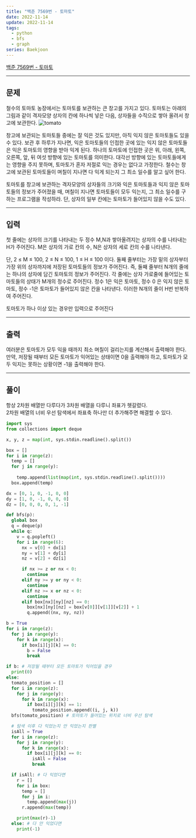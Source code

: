 ```yaml
---
title: "백준 7569번 - 토마토"
date: 2022-11-14
update: 2022-11-14
tags:
  - python
  - bfs
  - graph
series: Baekjoon
---
```


[백준 7569번 - 토마토](https://www.acmicpc.net/problem/7569)

---
## 문제
철수의 토마토 농장에서는 토마토를 보관하는 큰 창고를 가지고 있다. 토마토는 아래의 그림과 같이 격자모양 상자의 칸에 하나씩 넣은 다음, 상자들을 수직으로 쌓아 올려서 창고에 보관한다.
![tomato](https://upload.acmicpc.net/c3f3343d-c291-40a9-9fe3-59f792a8cae9/-/preview/)  

창고에 보관되는 토마토들 중에는 잘 익은 것도 있지만, 아직 익지 않은 토마토들도 있을 수 있다. 보관 후 하루가 지나면, 익은 토마토들의 인접한 곳에 있는 익지 않은 토마토들은 익은 토마토의 영향을 받아 익게 된다. 하나의 토마토에 인접한 곳은 위, 아래, 왼쪽, 오른쪽, 앞, 뒤 여섯 방향에 있는 토마토를 의미한다. 대각선 방향에 있는 토마토들에게는 영향을 주지 못하며, 토마토가 혼자 저절로 익는 경우는 없다고 가정한다. 철수는 창고에 보관된 토마토들이 며칠이 지나면 다 익게 되는지 그 최소 일수를 알고 싶어 한다.

토마토를 창고에 보관하는 격자모양의 상자들의 크기와 익은 토마토들과 익지 않은 토마토들의 정보가 주어졌을 때, 며칠이 지나면 토마토들이 모두 익는지, 그 최소 일수를 구하는 프로그램을 작성하라. 단, 상자의 일부 칸에는 토마토가 들어있지 않을 수도 있다.

---
## 입력
첫 줄에는 상자의 크기를 나타내는 두 정수 M,N과 쌓아올려지는 상자의 수를 나타내는 H가 주어진다. M은 상자의 가로 칸의 수, N은 상자의 세로 칸의 수를 나타낸다. 
  
단, 2 ≤ M ≤ 100, 2 ≤ N ≤ 100, 1 ≤ H ≤ 100 이다. 둘째 줄부터는 가장 밑의 상자부터 가장 위의 상자까지에 저장된 토마토들의 정보가 주어진다. 즉, 둘째 줄부터 N개의 줄에는 하나의 상자에 담긴 토마토의 정보가 주어진다. 각 줄에는 상자 가로줄에 들어있는 토마토들의 상태가 M개의 정수로 주어진다. 정수 1은 익은 토마토, 정수 0 은 익지 않은 토마토, 정수 -1은 토마토가 들어있지 않은 칸을 나타낸다. 이러한 N개의 줄이 H번 반복하여 주어진다.

토마토가 하나 이상 있는 경우만 입력으로 주어진다

---
## 출력
여러분은 토마토가 모두 익을 때까지 최소 며칠이 걸리는지를 계산해서 출력해야 한다. 만약, 저장될 때부터 모든 토마토가 익어있는 상태이면 0을 출력해야 하고, 토마토가 모두 익지는 못하는 상황이면 -1을 출력해야 한다.

---
## 풀이
항상 2차원 배열만 다루다가 3차원 배열을 다루니 좌표가 헷갈렸다.  
2차원 배열의 너비 우선 탐색에서 좌표축 하나만 더 추가해주면 해결할 수 있다.

```python
import sys 
from collections import deque

x, y, z = map(int, sys.stdin.readline().split())

box = []
for i in range(z):
  temp = []
  for j in range(y):
    
    temp.append(list(map(int, sys.stdin.readline().split())))
  box.append(temp)

dx = [0, 1, 0, -1, 0, 0]
dy = [1, 0, -1, 0, 0, 0]
dz = [0, 0, 0, 0, 1, -1]

def bfs(p):
  global box
  q = deque(p)
  while q:
    v = q.popleft()
    for i in range(6):
      nx = v[0] + dx[i]
      ny = v[1] + dy[i]
      nz = v[2] + dz[i]

      if nx >= z or nx < 0:
        continue
      elif ny >= y or ny < 0:
        continue
      elif nz >= x or nz < 0:
        continue
      elif box[nx][ny][nz] == 0:
        box[nx][ny][nz] = box[v[0]][v[1]][v[2]] + 1
        q.append((nx, ny, nz))

b = True
for i in range(z):
  for j in range(y):
    for k in range(x):
      if box[i][j][k] == 0:
        b = False
        break

if b: # 저장될 때부터 모든 토마토가 익어있을 경우
  print(0)
else:
  tomato_position = []
  for i in range(z):
    for j in range(y):
      for k in range(x):
        if box[i][j][k] == 1:
          tomato_position.append((i, j, k))
  bfs(tomato_position) # 토마토가 들어있는 위치로 너비 우선 탐색

  # 탐색 이후 다 익었는지 안 익었는지 판별
  isAll = True 
  for i in range(z):
    for j in range(y):
      for k in range(x):
        if box[i][j][k] == 0:
          isAll = False
          break

  if isAll: # 다 익었다면
    r = []
    for i in box:
      temp = []
      for j in i:
        temp.append(max(j))
      r.append(max(temp))

    print(max(r)-1)
  else: # 다 안 익었다면
    print(-1)   
```